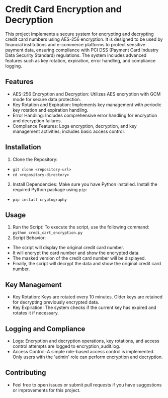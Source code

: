 # Credit Card Encryption and Decryption
This project implements a secure system for encrypting and decrypting credit card numbers using AES-256 encryption. It is designed to be used by financial institutions and e-commerce platforms to protect sensitive payment data, ensuring compliance with PCI DSS (Payment Card Industry Data Security Standard) regulations. The system includes advanced features such as key rotation, expiration, error handling, and compliance logging.

## Features
- AES-256 Encryption and Decryption: Utilizes AES encryption with GCM mode for secure data protection.
- Key Rotation and Expiration: Implements key management with periodic key rotation and expiration handling.
- Error Handling: Includes comprehensive error handling for encryption and decryption failures.
- Compliance Features: Logs encryption, decryption, and key management activities; includes basic access control.

## Installation
1. Clone the Repository:
- `git clone <repository-url>`
- `cd <repository-directory>`
2.  Install Dependencies: Make sure you have Python installed. Install the required Python package using `pip`:
- `pip install cryptography`

## Usage
1. Run the Script: To execute the script, use the following command:
`python credi_cart_encryption.py`
2. Script Behavior:
- The script will display the original credit card number.
- It will encrypt the card number and show the encrypted data.
- The masked version of the credit card number will be displayed.
- Finally, the script will decrypt the data and show the original credit card number.
## Key Management
- Key Rotation: Keys are rotated every 10 minutes. Older keys are retained for decrypting previously encrypted data.
- Key Expiration: The system checks if the current key has expired and rotates it if necessary.

## Logging and Compliance
- Logs: Encryption and decryption operations, key rotations, and access control attempts are logged to encryption_audit.log.
- Access Control: A simple role-based access control is implemented. Only users with the 'admin' role can perform encryption and decryption.

## Contributing
- Feel free to open issues or submit pull requests if you have suggestions or improvements for this project.
